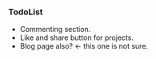 ### TodoList

- Commenting section.
- Like and share button for projects.
- Blog page also? <- this one is not sure.
